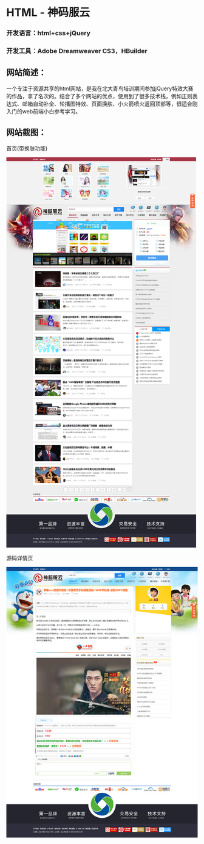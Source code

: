 # HTML - 神码服云
### 开发语言：html+css+jQuery
### 开发工具：Adobe Dreamweaver CS3，HBuilder
## 网站简述：
一个专注于资源共享的html网站，是我在北大青鸟培训期间参加jQuery特效大赛的作品，拿了名次的。结合了多个网站的优点，使用到了很多技术栈，例如正则表达式、邮箱自动补全、轮播图特效、页面换肤、小火箭喷火返回顶部等，很适合刚入门的web前端小白参考学习。
## 网站截图：
首页(带换肤功能)

![index.jpg](readme/index.jpg)

源码详情页

![code.jpg](readme/code.jpg)
